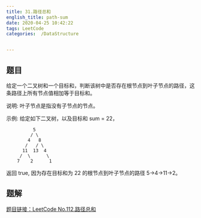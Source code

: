 ```yaml
---
title: 31.路径总和
english_title: path-sum
date: 2020-04-25 10:42:22
tags: LeetCode
categories:  /DataStructure


---
```


## 题目

给定一个二叉树和一个目标和，判断该树中是否存在根节点到叶子节点的路径，这条路径上所有节点值相加等于目标和。

说明: 叶子节点是指没有子节点的节点。

示例: 
给定如下二叉树，以及目标和 sum = 22，

              5
             / \
            4   8
           /   / \
          11  13  4
         /  \      \
        7    2      1
返回 true, 因为存在目标和为 22 的根节点到叶子节点的路径 5->4->11->2。

## 题解



[题目链接：LeetCode No.112.路径总和](https://leetcode-cn.com/problems/path-sum)
